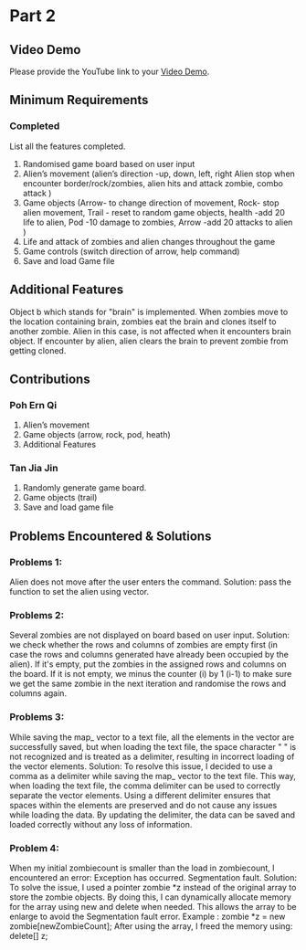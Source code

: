 # Part 2

## Video Demo

Please provide the YouTube link to your [Video Demo](https://youtube.com).

## Minimum Requirements

### Completed

List all the features completed.

1. Randomised game board based on user input
2. Alien’s movement 
(alien’s direction -up, down, left, right
 Alien stop when encounter border/rock/zombies, alien hits and attack zombie, combo attack )
3. Game objects 
(Arrow- to change direction of movement, Rock- stop alien movement, Trail - reset to random game objects, health -add 20 life to alien,
Pod -10 damage to zombies,  Arrow -add 20 attacks to alien )
4. Life and attack of zombies and alien changes throughout the game
5. Game controls 
(switch direction of arrow,  help command) 
6. Save and load Game file


## Additional Features

Object b which stands for "brain" is implemented. When zombies move to the location containing brain, zombies eat the brain and clones itself to another zombie. Alien in this case, is not affected when it encounters brain object. If encounter by alien, alien clears the brain to prevent zombie from getting cloned.

## Contributions


### Poh Ern Qi

1. Alien’s movement
2. Game objects (arrow, rock, pod, heath)
4. Additional Features

### Tan Jia Jin

1. Randomly generate game board.
2. Game objects (trail)
3. Save and load game file


## Problems Encountered & Solutions
### Problems 1:
Alien does not move after the user enters the command. 
Solution: pass the function to set the alien using vector.

### Problems 2:
Several zombies are not displayed on board based on user input. 
Solution: we check whether the rows and columns of zombies are empty first (in case the rows and columns generated have already been occupied by the alien). If it's empty, put the zombies in the assigned rows and columns on the board. If it is not empty, we minus the counter (i) by 1 (i-1) to make sure we get the same zombie in the next iteration and randomise the rows and columns again.

### Problems 3:
While saving the map_ vector to a text file, all the elements in the vector are successfully saved, but when loading the text file, the space character " " is not recognized and is treated as a delimiter, resulting in incorrect loading of the vector elements.
Solution: To resolve this issue, I decided to use a comma as a delimiter while saving the map_ vector to the text file. This way, when loading the text file, the comma delimiter can be used to correctly separate the vector elements. Using a different delimiter ensures that spaces within the elements are preserved and do not cause any issues while loading the data. By updating the delimiter, the data can be saved and loaded correctly without any loss of information.

### Problem 4:
When my initial zombiecount is smaller than the load in zombiecount, I encountered an error: Exception has occurred. Segmentation fault.
Solution: To solve the issue, I used a pointer zombie \*z instead of the original array to store the zombie objects. By doing this, I can dynamically allocate memory for the array using new and delete when needed. This allows the array to be enlarge to avoid the Segmentation fault error. Example : zombie \*z = new zombie[newZombieCount]; After using the array, I freed the memory using: delete[] z;
